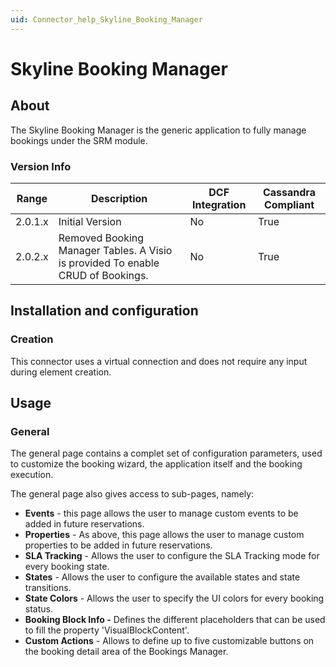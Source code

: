 ```yaml
---
uid: Connector_help_Skyline_Booking_Manager
---
```


# Skyline Booking Manager

## About

The Skyline Booking Manager is the generic application to fully manage bookings under the SRM module.

### Version Info

| **Range** | **Description**                                                                 | **DCF Integration** | **Cassandra Compliant** |
|------------------|---------------------------------------------------------------------------------|---------------------|-------------------------|
| 2.0.1.x          | Initial Version                                                                 | No                  | True                    |
| 2.0.2.x          | Removed Booking Manager Tables. A Visio is provided To enable CRUD of Bookings. | No                  | True                    |

## Installation and configuration

### Creation

This connector uses a virtual connection and does not require any input during element creation.

## Usage

### General

The general page contains a complet set of configuration parameters, used to customize the booking wizard, the application itself and the booking execution.

The general page also gives access to sub-pages, namely:

- **Events** - this page allows the user to manage custom events to be added in future reservations.
- **Properties** - As above, this page allows the user to manage custom properties to be added in future reservations.
- **SLA Tracking** - Allows the user to configure the SLA Tracking mode for every booking state.
- **States** - Allows the user to configure the available states and state transitions.
- **State Colors** - Allows the user to specify the UI colors for every booking status.
- **Booking Block Info -** Defines the different placeholders that can be used to fill the property 'VisualBlockContent'.
- **Custom Actions** - Allows to define up to five customizable buttons on the booking detail area of the Bookings Manager.


